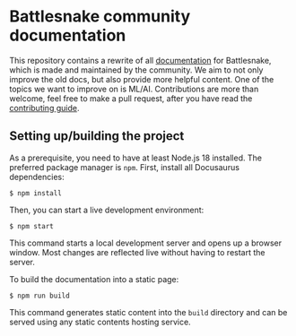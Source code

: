 # Battlesnake community documentation

This repository contains a rewrite of all
[documentation](https://github.com/BattlesnakeOfficial/docs) for Battlesnake,
which is made and maintained by the community. We aim to not only improve the
old docs, but also provide more helpful content. One of the topics we want to
improve on is ML/AI. Contributions are more than welcome, feel free to make a
pull request, after you have read the [contributing guide](CONTRIBUTING.md).

## Setting up/building the project

As a prerequisite, you need to have at least Node.js 18 installed. The
preferred package manager is `npm`. First, install all Docusaurus dependencies:

```shell
$ npm install
```

Then, you can start a live development environment:

```shell
$ npm start
```

This command starts a local development server and opens up a browser window.
Most changes are reflected live without having to restart the server.  

To build the documentation into a static page:

```shell
$ npm run build
```

This command generates static content into the `build` directory and can be
served using any static contents hosting service.